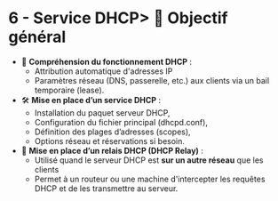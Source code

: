 # 6 - Service DHCP> **🎯 Objectif général**
- 🧠 **Compréhension du fonctionnement DHCP** :
  - Attribution automatique d'adresses IP
  - Paramètres réseau (DNS, passerelle, etc.) aux clients via un bail temporaire (lease).
- 🛠️ **Mise en place d’un service DHCP** :
  - Installation du paquet serveur DHCP,
  - Configuration du fichier principal (dhcpd.conf),
  - Définition des plages d’adresses (scopes),
  - Options réseau et réservations si besoin.
- 🔁 **Mise en place d’un relais DHCP (DHCP Relay)** :
  - Utilisé quand le serveur DHCP est **sur un autre réseau** que les clients
  - Permet à un routeur ou une machine d'intercepter les requêtes DHCP et de les transmettre au serveur.
